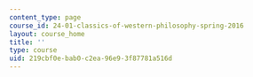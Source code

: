 ```yaml
---
content_type: page
course_id: 24-01-classics-of-western-philosophy-spring-2016
layout: course_home
title: ''
type: course
uid: 219cbf0e-bab0-c2ea-96e9-3f87781a516d
---
```

